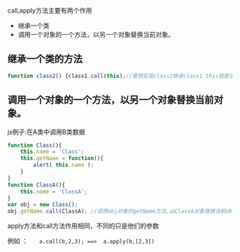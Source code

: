 call,apply方法主要有两个作用

-	继承一个类
-	调用一个对象的一个方法，以另一个对象替换当前对象。


##	继承一个类的方法
````javascript
function class2() {class1.call(this);//要想实现class2继承class1 this就是当前对象class2。}
````

##	调用一个对象的一个方法，以另一个对象替换当前对象。

js例子:在A类中调用B类数据

````javascript
function Class(){
    this.name = 'Class';
    this.getName = function(){
        alert( this.name );
    }
}
function ClassA(){
    this.name = 'ClassA';
}
var obj = new Class();
obj.getName.call(ClassA); //调用obj对象的getName方法,以ClassA对象替换当前obj对象,所以class对象中的this指向的ClassA对象.
````

apply方法和call方法作用相同，不同的只是他们的参数 

例如 ：
````	a.call(b,2,3); ==>  a.apply(b,[2,3]) ````
